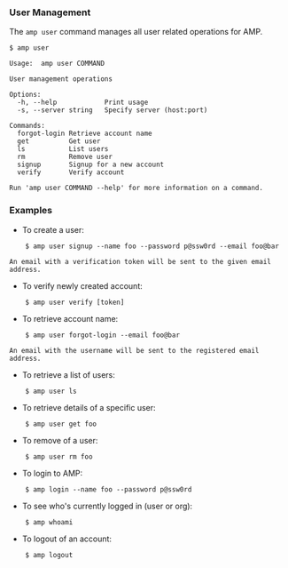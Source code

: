 ### User Management

The `amp user` command manages all user related operations for AMP.

    $ amp user

    Usage:	amp user COMMAND

    User management operations

    Options:
      -h, --help            Print usage
      -s, --server string   Specify server (host:port)

    Commands:
      forgot-login Retrieve account name
      get          Get user
      ls           List users
      rm           Remove user
      signup       Signup for a new account
      verify       Verify account

    Run 'amp user COMMAND --help' for more information on a command.

### Examples

* To create a user:
```
    $ amp user signup --name foo --password p@ssw0rd --email foo@bar
```
    An email with a verification token will be sent to the given email address.

* To verify newly created account:
```
    $ amp user verify [token]
```

* To retrieve account name:
```
    $ amp user forgot-login --email foo@bar
```
    An email with the username will be sent to the registered email address.

* To retrieve a list of users:
```
    $ amp user ls
```

* To retrieve details of a specific user:
```
    $ amp user get foo
```

* To remove of a user:
```
    $ amp user rm foo
```

* To login to AMP:
```
    $ amp login --name foo --password p@ssw0rd
```

* To see who's currently logged in (user or org):
```
    $ amp whoami
```

* To logout of an account:
```
    $ amp logout
```
